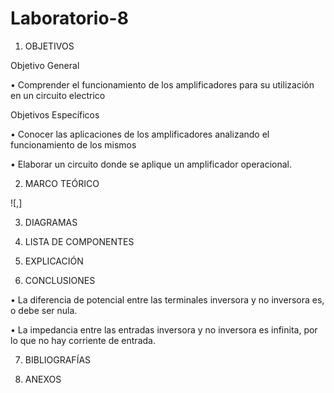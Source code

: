 # Laboratorio-8

1. OBJETIVOS

Objetivo General

•	Comprender el funcionamiento de los amplificadores  para su  utilización en un circuito electrico 

Objetivos Específicos

•	Conocer   las   aplicaciones   de   los   amplificadores   analizando   el funcionamiento de los mismos

•	Elaborar un circuito donde se aplique un amplificador operacional.

2. MARCO TEÓRICO

![,]

3. DIAGRAMAS

4. LISTA DE COMPONENTES

5. EXPLICACIÓN

6. CONCLUSIONES

•	La diferencia de potencial entre las terminales inversora y no inversora es, o debe ser nula.

•	La impedancia entre las entradas inversora y no inversora es infinita, por lo que no hay corriente de entrada.

7. BIBLIOGRAFÍAS

8. ANEXOS
